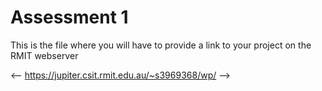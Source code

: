 # Assessment 1
This is the file where you will have to provide a link to your project on the RMIT webserver

<-- https://jupiter.csit.rmit.edu.au/~s3969368/wp/ -->